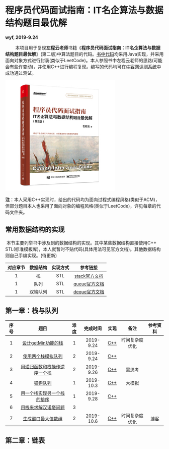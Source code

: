 # 程序员代码面试指南：IT名企算法与数据结构题目最优解

**wyf, 2019-9.24**

&emsp; &emsp;本项目用于复现**左程云老师**书籍《**程序员代码面试指南：IT名企算法与数据结构题目最优解**》(第二版)中算法题目的代码。[书中代码](http://www.broadview.com.cn/book/4889)均采用Java实现，并采用面向对象方式进行封装(类似于LeetCode)。本人参照书中左程云老师的思路(可能会有些许变动)，并使用C++进行编程复现。编写的代码均可在[牛客网评测系统](https://www.nowcoder.com/ta/programmer-code-interview-guide)中成功通过测试。

![Cover](./Cover.jpg)

**注**：本人采用C++实现时，给出的代码均为面向过程式编程风格(类似于ACM)，但部分题目本人也采用了面向对象的编程风格(类似于LeetCode)，详见每章的代码文件夹。

## 常用数据结构的实现

​		本节主要列举书中涉及到的数据结构的实现。其中某些数据结构直接使用C++ STL(标准模板库)，本人就暂时不贴代码(具体用法可见官方文档)。其他数据结构则自己手编实现。(待更新)

| 对应章节 | 数据结构 | 实现方式 |                           参考链接                           |
| :------: | :------: | :------: | :----------------------------------------------------------: |
|    1     |    栈    |   STL    | [stack官方文档](http://www.cplusplus.com/reference/stack/stack/) |
|    1     |   队列   |   STL    | [queue官方文档](http://www.cplusplus.com/reference/queue/queue/) |
|    1     | 双端队列 |   STL    | [deque官方文档](http://www.cplusplus.com/reference/deque/deque/) |

## 第一章：栈与队列

| 序号 |                             题目                             | 难度 | 完成时间  |                          实现                           |      备注      |                         参考资料                          |
| :--: | :----------------------------------------------------------: | :--: | :-------: | :-----------------------------------------------------: | :------------: | :-------------------------------------------------------: |
|  1   | [设计getMin功能的栈](https://www.nowcoder.com/practice/05e57ce2cd8e4a1eae8c3b0a7e9886be?tpId=101&tqId=33073&rp=1&ru=/ta/programmer-code-interview-guide&qru=/ta/programmer-code-interview-guide/question-ranking) |  1   | 2019-9.24 |           [C++](CH1_Stack_Queue/1_getMin.cpp)           | 时间复杂度优化 |                                                           |
|  2   | [使用两个栈模拟队列](https://www.nowcoder.com/practice/6bc058b32ee54a5fa18c62f29bae9863?tpId=101&tqId=33074&tPage=1&rp=1&ru=/ta/programmer-code-interview-guide&qru=/ta/programmer-code-interview-guide/question-ranking) |  2   | 2019-9.24 |        [C++](CH1_Stack_Queue/2_stack_queue.cpp)         |                |                                                           |
|  3   | [用递归函数和栈操作逆序一个栈](https://www.nowcoder.com/practice/1de82c89cc0e43e9aa6ee8243f4dbefd?tpId=101&tqId=33075&rp=1&ru=/ta/programmer-code-interview-guide&qru=/ta/programmer-code-interview-guide/question-ranking) |  2   | 2019-9.26 | [C++](CH1_Stack_Queue/3_Inverse_Stack_by_Recursion.cpp) |     需思考     |                                                           |
|  4   | [猫狗队列](https://www.nowcoder.com/practice/8a7e04cff6a54b7095b94261d78108f5?tpId=101&tqId=33168&tPage=1&rp=1&ru=/ta/programmer-code-interview-guide&qru=/ta/programmer-code-interview-guide/question-ranking) |  1   | 2019-10.3 |       [C++](CH1_Stack_Queue/4_Dog_Cat_Queue.cpp)        |     大模拟     |                                                           |
|  5   | [用一个栈实现另一个栈的排序](https://www.nowcoder.com/practice/ff8cba64e7894c5582deafa54cca8ff2?tpId=101&tqId=33081&tPage=1&rp=1&ru=/ta/programmer-code-interview-guide&qru=/ta/programmer-code-interview-guide/question-ranking) |  1   | 2019-9.28 |         [C++](CH1_Stack_Queue/5_Sort_Stack.cpp)         |                |                                                           |
|  6   | [用栈来求解汉诺塔问题](https://www.nowcoder.com/practice/1a2f618b3433487295657b3414f4e7c4?tpId=101&tqId=33090&tPage=1&rp=1&ru=/ta/programmer-code-interview-guide&qru=/ta/programmer-code-interview-guide/question-ranking) |  3   |           |                                                         |                |                                                           |
|  7   | [生成窗口最大值数组](https://www.nowcoder.com/practice/b316c7f9617744b98fa311ae29ac516c?tpId=101&tqId=33083&tPage=1&rp=1&ru=/ta/programmer-code-interview-guide&qru=/ta/programmer-code-interview-guide/question-ranking) |  2   | 2019-10.6 |     [C++](CH1_Stack_Queue/7_Max_Windows_Array.cpp)      | 时间复杂度优化 | [博客](http://blog.itpub.net/31561266/viewspace-2286701/) |



## 第二章：链表






